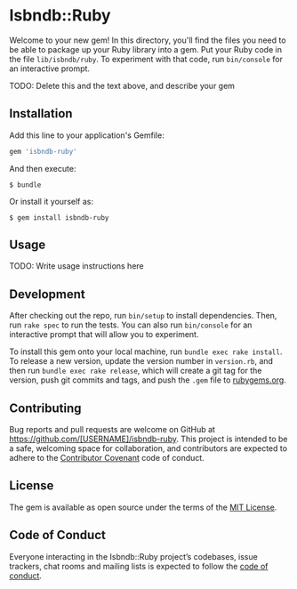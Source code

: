 # Isbndb::Ruby

Welcome to your new gem! In this directory, you'll find the files you need to be able to package up your Ruby library into a gem. Put your Ruby code in the file `lib/isbndb/ruby`. To experiment with that code, run `bin/console` for an interactive prompt.

TODO: Delete this and the text above, and describe your gem

## Installation

Add this line to your application's Gemfile:

```ruby
gem 'isbndb-ruby'
```

And then execute:

    $ bundle

Or install it yourself as:

    $ gem install isbndb-ruby

## Usage

TODO: Write usage instructions here

## Development

After checking out the repo, run `bin/setup` to install dependencies. Then, run `rake spec` to run the tests. You can also run `bin/console` for an interactive prompt that will allow you to experiment.

To install this gem onto your local machine, run `bundle exec rake install`. To release a new version, update the version number in `version.rb`, and then run `bundle exec rake release`, which will create a git tag for the version, push git commits and tags, and push the `.gem` file to [rubygems.org](https://rubygems.org).

## Contributing

Bug reports and pull requests are welcome on GitHub at https://github.com/[USERNAME]/isbndb-ruby. This project is intended to be a safe, welcoming space for collaboration, and contributors are expected to adhere to the [Contributor Covenant](http://contributor-covenant.org) code of conduct.

## License

The gem is available as open source under the terms of the [MIT License](https://opensource.org/licenses/MIT).

## Code of Conduct

Everyone interacting in the Isbndb::Ruby project’s codebases, issue trackers, chat rooms and mailing lists is expected to follow the [code of conduct](https://github.com/[USERNAME]/isbndb-ruby/blob/master/CODE_OF_CONDUCT.md).
